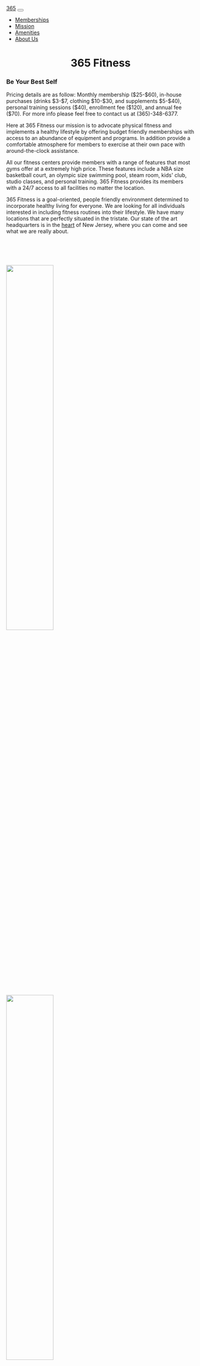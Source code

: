 <html>
<head>
  <title>365 Fitness</title>
  <meta charset="utf-8"/>
  <link rel="stylesheet" type="text/css" href="main.css">
  <link rel="stylesheet" href="https://stackpath.bootstrapcdn.com/bootstrap/4.2.1/css/bootstrap.min.css" integrity="sha384-GJzZqFGwb1QTTN6wy59ffF1BuGJpLSa9DkKMp0DgiMDm4iYMj70gZWKYbI706tWS" crossorigin="anonymous">
</head>
<body>
<div class="container">
<nav class="navbar navbar-expand-lg navbar-light bg-light">
  <a class="navbar-brand" href="#">365</a>
  <button class="navbar-toggler" type="button" data-toggle="collapse" data-target="#navbarNavDropdown" aria-controls="navbarNavDropdown" aria-expanded="false" aria-label="Toggle navigation">
    <span class="navbar-toggler-icon"></span>
  </button>
  <div class="collapse navbar-collapse" id="navbarNavDropdown">
    <ul class="navbar-nav">
      <li class="nav-item active">
        <a class="nav-link" href="#">Memberships</a>
      </li>
      <li class="nav-item">
        <a class="nav-link" href="#">Mission</a>
      </li>
      <li class="nav-item">
        <a class="nav-link" href="#">Amenities</a>
      </li>
      <li class="nav-item">
        <a class="nav-link" href="#">About Us</a>
      </li>
    </ul></div></nav>
<div class="main"> 
<div class="jumbotron jumbotron-fluid">
  <div class="container">
    <h1 class="display-4"><center>365 Fitness</center></h1>
  </div>
</div>
<h3>Be Your Best Self</h3>
<p>Pricing details are as follow: Monthly membership ($25-$60), in-house purchases (drinks $3-$7, clothing $10-$30, and supplements $5-$40), personal training sessions ($40), enrollment fee ($120), and annual fee ($70). For more info please feel free to contact us at (365)-348-6377.</p>
<p>Here at 365 Fitness our mission is to advocate physical fitness and implements a healthy lifestyle by offering  budget friendly memberships with access to an abundance of equipment  and programs.  In addition provide a comfortable atmosphere for members to exercise at their own pace with around-the-clock assistance. 
<p>All our fitness centers provide members with a range of features that most gyms offer at a extremely high price. These features include a NBA size basketball court, an olympic size swimming pool, steam room, kids' club, studio classes, and personal training. 365 Fitness provides its members with a 24/7 access to all facilities no matter the location. 
</p>
<p>365 Fitness is a goal-oriented, people friendly environment determined to incorporate healthy living for everyone. We are looking for all individuals interested in including fitness routines into their lifestyle. We have many locations that are perfectly situated in the tristate. Our state of the art headquarters is in the <a href="https://www.google.com/maps/place/Sayreville,+NJ/@40.4629309,-74.384945,12z/data=!3m1!4b1!4m5!3m4!1s0x89c3c95d5fd970cb:0xef7352151290593b!8m2!3d40.4594021!4d-74.360846">heart</a> of New Jersey, where you can come and see what we are really about.
</p>
</div>
</div>
<br>
<br>
<br>
<br>
<div class="container">
  <div class="row align-items-end">
    <div class="col">
      <img src="images/1.png"  style="width:50%">
    </div>
    <div class="col">
      <img src="images/2.jpg"  style="width:50%">
    </div>
    <div class="col">
      <img src="images/3.jpg"  style="width:50%">
    </div>
    <div class="col">
      <img src="images/4.jpg"  style="width:50%">
    </div>
  </div>
  <div class="row align-items-end">
    <div class="col">
      <img src="images/5.jpg"  style="width:50%">
    </div>
    <div class="col">
      <img src="images/6.jpg"  style="width:50%">
    </div>
    <div class="col">
      <img src="images/7.jpg"  style="width:50%">
    </div>
    <div class="col">
      <img src="images/8.png"  style="width:50%">
    </div>
  </div>
  <div class="row align-items-end">
    <div class="col">
      <img src="images/9.jpg"  style="width:50%">
    </div>
    <div class="col">
      <img src="images/10.jpg"  style="width:50%">
    </div>
    <div class="col">
      <img src="images/11.jpg"  style="width:50%">
    </div>
    <div class="col">
      <img src="images/12.jpg"  style="width:50%">
    </div>
  </div>
  <div class="row align-items-end">
    <div class="col">
      <img src="images/13.jpg"  style="width:50%">
    </div>
    <div class="col">
      <img src="images/14.jpg"  style="width:50%">
    </div>
    <div class="col">
      <img src="images/15.jpg"  style="width:50%">
    </div>
    <div class="col">
      <img src="images/16.jpg"  style="width:50%">
    </div>
  </div>
  <div class="row align-items-end">
    <div class="col">
      <img src="images/17.jpg"  style="width:50%">
    </div>
    <div class="col">
      <img src="images/18.jpg"  style="width:50%">
    </div>
    <div class="col">
      <img src="images/19.png"  style="width:50%">
    </div>
    <div class="col">
      <img src="images/20.jpg"  style="width:50%">
    </div>
  </div>
</div>
</body>
</html>
